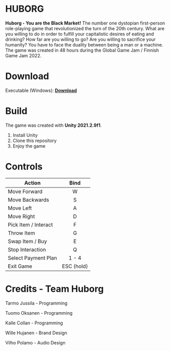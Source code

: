 
# HUBORG

**Huborg - You are the Black Market!** The number one dystopian first-person role-playing game that revolutionized the turn of the 20th century. What are you willing to do in order to fulfill your capitalistic desires of eating and drinking? How far are you willing to go? Are you willing to sacrifice your humanity? You have to face the duality between being a man or a machine. The game was created in 48 hours during the Global Game Jam / Finnish Game Jam 2022.

# Download

Executable (Windows): [**Download**](TODO)

# Build

The game was created with **Unity 2021.2.9f1**.

 1. Install Unity
 2. Clone this repository
 3. Enjoy the game

# Controls

| Action        | Bind          |
| ------------- |:-------------:|
| Move Forward | W |
| Move Backwards | S |
| Move Left | A |
| Move Right | D |
| Pick Item / Interact | F |
| Throw Item | G |
| Swap Item / Buy | E |
| Stop Interaction | Q |
| Select Payment Plan | 1 - 4 |
| Exit Game | ESC (hold) |

# Credits - Team Huborg

Tarmo Jussila - Programming

Tuomo Oksanen - Programming

Kalle Collan - Programming

Wille Hujanen - Brand Design

Vilho Polamo - Audio Design
